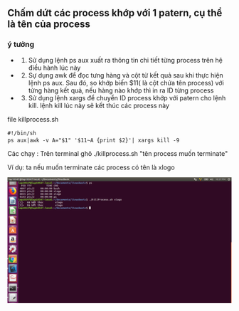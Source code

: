 ## Chấm dứt các process khớp với 1 patern, cụ thể là tên của process 
### ý tưởng
* 1. Sử dụng lệnh ps aux xuất ra thông tin chi tiết từng process trên hệ điều hành lúc này
* 2. Sự dụng awk để đọc tưng hàng và cột từ kết quả sau khi thực hiện lệnh ps aux. Sau đó, so khớp biến $11( là cột chứa tên process) với từng hàng kết quả, nếu hàng nào khớp thì in ra ID từng process
* 3. Sử dụng lệnh xargs để chuyển ID process khớp với patern  cho lệnh kill. lệnh kill lúc này sẽ kết thúc các process này

file killprocess.sh 

``` shell
#!/bin/sh
ps aux|awk -v A="$1" '$11~A {print $2}'| xargs kill -9
```
Các chạy : Trên terminal ghõ ./killprocess.sh "tên process muốn terminate"

Ví dụ: ta nếu muốn terminate các process có tên là xlogo

![GitHub Logo](../images/process.png)


